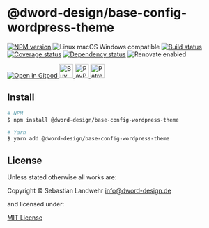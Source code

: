 <!-- TITLE/ -->
# @dword-design/base-config-wordpress-theme
<!-- /TITLE -->

<!-- BADGES/ -->
[![NPM version](https://img.shields.io/npm/v/@dword-design/base-config-wordpress-theme.svg)](https://npmjs.org/package/@dword-design/base-config-wordpress-theme)
![Linux macOS Windows compatible](https://img.shields.io/badge/os-linux%20%7C%C2%A0macos%20%7C%C2%A0windows-blue)
[![Build status](https://github.com/dword-design/base-config-wordpress-theme/workflows/build/badge.svg)](https://github.com/dword-design/base-config-wordpress-theme/actions)
[![Coverage status](https://img.shields.io/coveralls/dword-design/base-config-wordpress-theme)](https://coveralls.io/github/dword-design/base-config-wordpress-theme)
[![Dependency status](https://img.shields.io/david/dword-design/base-config-wordpress-theme)](https://david-dm.org/dword-design/base-config-wordpress-theme)
![Renovate enabled](https://img.shields.io/badge/renovate-enabled-brightgreen)

<a href="https://gitpod.io/#https://github.com/dword-design/bar">
  <img src="https://gitpod.io/button/open-in-gitpod.svg" alt="Open in Gitpod">
</a><a href="https://www.buymeacoffee.com/dword">
  <img
    src="https://www.buymeacoffee.com/assets/img/guidelines/download-assets-sm-2.svg"
    alt="Buy Me a Coffee"
    height="32"
  >
</a><a href="https://paypal.me/SebastianLandwehr">
  <img
    src="https://dword-design.de/images/paypal.svg"
    alt="PayPal"
    height="32"
  >
</a><a href="https://www.patreon.com/dworddesign">
  <img
    src="https://dword-design.de/images/patreon.svg"
    alt="Patreon"
    height="32"
  >
</a>
<!-- /BADGES -->

<!-- DESCRIPTION/ -->

<!-- /DESCRIPTION -->

<!-- INSTALL/ -->
## Install

```bash
# NPM
$ npm install @dword-design/base-config-wordpress-theme

# Yarn
$ yarn add @dword-design/base-config-wordpress-theme
```
<!-- /INSTALL -->

<!-- LICENSE/ -->
## License

Unless stated otherwise all works are:

Copyright &copy; Sebastian Landwehr <info@dword-design.de>

and licensed under:

[MIT License](https://opensource.org/licenses/MIT)
<!-- /LICENSE -->
